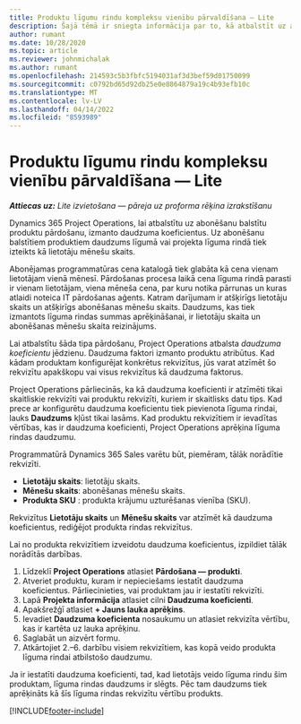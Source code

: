```yaml
---
title: Produktu līgumu rindu kompleksu vienību pārvaldīšana — Lite
description: Šajā tēmā ir sniegta informācija par to, kā atbalstīt uz abonementu balstītu produktu pārdošanu.
author: rumant
ms.date: 10/28/2020
ms.topic: article
ms.reviewer: johnmichalak
ms.author: rumant
ms.openlocfilehash: 214593c5b3fbfc5194031af3d3bef59d01750099
ms.sourcegitcommit: c0792bd65d92db25e0e8864879a19c4b93efb10c
ms.translationtype: MT
ms.contentlocale: lv-LV
ms.lasthandoff: 04/14/2022
ms.locfileid: "8593989"
---
```

# <a name="manage-complex-units-for-product-based-contract-lines---lite"></a>Produktu līgumu rindu kompleksu vienību pārvaldīšana — Lite

_**Attiecas uz:** Lite izvietošana — pāreja uz proforma rēķina izrakstīšanu_

Dynamics 365 Project Operations, lai atbalstītu uz abonēšanu balstītu produktu pārdošanu, izmanto daudzuma koeficientus. Uz abonēšanu balstītiem produktiem daudzums līgumā vai projekta līguma rindā tiek izteikts kā lietotāju mēnešu skaits.

Abonējamas programmatūras cena katalogā tiek glabāta kā cena vienam lietotājam vienā mēnesī. Pārdošanas procesa laikā cena līguma rindā parasti ir vienam lietotājam, viena mēneša cena, par kuru notika pārrunas un kuras atlaidi noteica IT pārdošanas aģents. Katram darījumam ir atšķirīgs lietotāju skaits un atšķirīgs abonēšanas mēnešu skaits. Daudzums, kas tiek izmantots līguma rindas summas aprēķināšanai, ir lietotāju skaita un abonēšanas mēnešu skaita reizinājums.

Lai atbalstītu šāda tipa pārdošanu, Project Operations atbalsta *daudzuma koeficientu* jēdzienu. Daudzuma faktori izmanto produktu atribūtus. Kad kādam produktam konfigurējat konkrētus rekvizītus, jūs varat atzīmēt šo rekvizītu apakškopu vai visus rekvizītus kā daudzuma faktorus.

Project Operations pārliecinās, ka kā daudzuma koeficienti ir atzīmēti tikai skaitliskie rekvizīti vai produktu rekvizīti, kuriem ir skaitlisks datu tips. Kad prece ar konfigurētu daudzuma koeficientu tiek pievienota līguma rindai, lauks **Daudzums** kļūst tikai lasāms. Kad produktu rekvizītiem ir ievadītas vērtības, kas ir daudzuma koeficienti, Project Operations aprēķina līguma rindas daudzumu.

Programmatūrā Dynamics 365 Sales varētu būt, piemēram, tālāk norādītie rekvizīti.

- **Lietotāju skaits**: lietotāju skaits.
- **Mēnešu skaits**: abonēšanas mēnešu skaits.
- **Produkta SKU** : produkta krājumu uzturēšanas vienība (SKU).

Rekvizītus **Lietotāju skaits** un **Mēnešu skaits** var atzīmēt kā daudzuma koeficientus, rediģējot produkta rindas rekvizītus.

Lai no produkta rekvizītiem izveidotu daudzuma koeficientus, izpildiet tālāk norādītās darbības.

1. Līdzeklī **Project Operations** atlasiet **Pārdošana — produkti**.
2. Atveriet produktu, kuram ir nepieciešams iestatīt daudzuma koeficientus. Pārliecinieties, vai produktam jau ir iestatīti rekvizīti.
3. Lapā **Projekta informācija** atlasiet cilni **Daudzuma koeficienti**.
4. Apakšrežģī atlasiet **+ Jauns lauka aprēķins**.
5. Ievadiet **Daudzuma koeficienta** nosaukumu un atlasiet rekvizīta vērtību, kas ir kartēta uz lauka aprēķinu.
6. Saglabāt un aizvērt formu.
7. Atkārtojiet 2.–6. darbību visiem rekvizītiem, kas kopā veido produkta līguma rindai atbilstošo daudzumu.

Ja ir iestatīti daudzuma koeficienti, tad, kad lietotājs veido līguma rindu šim produktam, līguma rindas daudzums ir slēgts. Pēc tam daudzums tiek aprēķināts kā šīs līguma rindas rekvizītu vērtību produkts.


[!INCLUDE[footer-include](../../includes/footer-banner.md)]